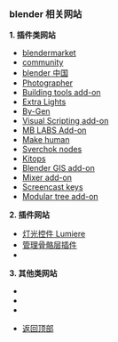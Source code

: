 ### blender 相关网站

**1. 插件类网站**

- [blendermarket](https://www.blendermarket.com/)
- [community](https://blender.community/)
- [blender 中国](https://www.blendercn.org/)
- [Photographer](https://gumroad.com/l/FWQf)
- [Building tools add-on](https://ranjian0.github.io/building_t)
- [Extra Lights](https://github.com/jlampel/extra_lights)
- [By-Gen](https://gumroad.com/l/BY-GEN)
- [Visual Scripting add-on](https://discord.com/invite/NK6kyae)
- [MB LABS Add-on](https://mb-lab-community.github.io/MB)
- [Make human](http://www.makehumancommunity.org/)
- [Sverchok nodes](https://github.com/nortikin/sverchok)
- [Kitops](https://gum.co/kitops)
- [Blender GIS add-on](https://github.com/domlysz/BlenderGIS)
- [Mixer add-on](https://github.com/ubisoft/mixer)
- [Screencast keys](https://github.com/nutti/Screencast-Keys)
- [Modular tree add-on](https://github.com/MaximeHerpin/modular_tree)

**2. 插件网站**

- [灯光控件 Lumiere](https://github.com/clarkx/Lumiere-V0.3-for-2.8)
- [管理骨骼层插件](https://github.com/Irmitya/bone_layer_manager)
- []()

**3. 其他类网站**

- []()
- []()
- []()

* <a href="#">返回顶部</a>
